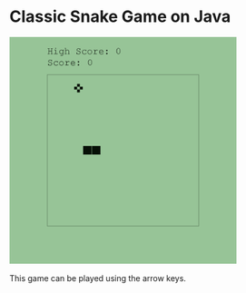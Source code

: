 # Classic Snake Game on Java
<div align="left">
  <a href="https://youtu.be/lc8AXCl1dLQ" target="_blank">
    <img src="Snake_Demo.gif"  width="400" alt="Program Demo">
  </a>
</div>

This game can be played using the arrow keys.
